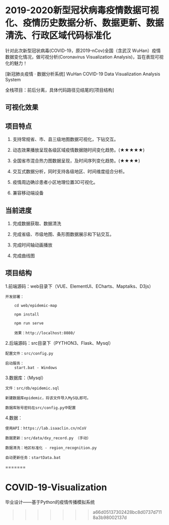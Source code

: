 
# 2019-2020新型冠状病毒疫情数据可视化、疫情历史数据分析、数据更新、数据清洗、行政区域代码标准化

针对此次新型冠状病毒(COVID-19，原2019-nCov)全国（含武汉 WuHan）疫情数据变化情况，做可视分析(Coronavirus Visualization Analysis)，旨在表现可视化的魅力！

[新冠肺炎疫情 · 数据分析系统] 
	WuHan COVID-19 Data Visualization Analysis System		

全栈项目：前后分离，具体代码路径见结尾的[项目结构]

## 可视化效果


## 项目特点

1. 支持常规省、市、县三级地图数据可视化，下钻交互。

2. 动态效果播放呈现各级区域疫情数据随时间变化趋势。(★★★★★)

3. 全国省市混合热力图数据呈现，及时间序列变化趋势。(★★★★)

4. 交互式数据分析，同时支持各级地区、时间维度组合分析。

5. 疫情周边确诊患者小区地理位置3D可视化。

6. 兼容移动端设备


## 当前进度

1. 完成数据获取、数据清洗

2. 完成省级、市级地图、条形图数据展示和下钻交互。

3. 完成时间轴动画播放

4. 完成曲线图



## 项目结构

1.前端源码：web目录下（VUE、ElementUI、ECharts、Maptalks、D3js）

	开发部署：
		
		cd web/epidemic-map
		
		npm install
		
		npm run serve
		
		效果：http://localhost:8080/
	
	

2.后端源码：src目录下（PYTHON3、Flask、Mysql）

	配置文件：src/config.py	
	
	启动服务：
		start.bat - Windows
		

3.数据库：（Mysql）
	
	文件：src/db/epidemic.sql
	
	新建数据库epidemic，将该文件导入MySQL即可。
	
	数据库账号密码在src/config.py中配置
	

4.数据：
	
	使用API：https://lab.isaaclin.cn/nCoV
	
	数据更新：src/data/dxy_record.py （手动）
	
	数据清洗：地区标准化 - region_recognition.py
	
	自动更新任务：startData.bat
	
=======
# COVID-19-Visualization
毕业设计——基于Python的疫情传播模拟系统
>>>>>>> a66d05137302428bc8d0737d7118a3b98002137d
